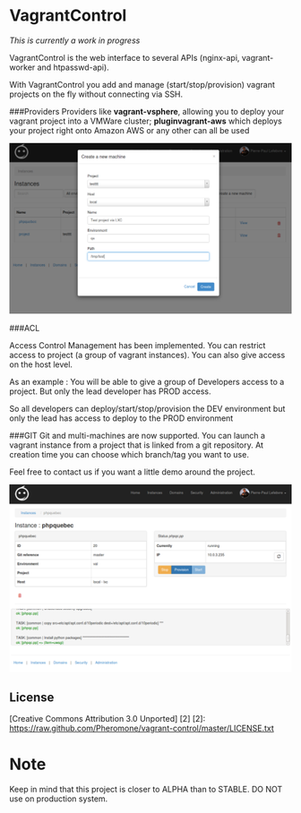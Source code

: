# VagrantControl

*This is currently a work in progress* 

VagrantControl is the web interface to several APIs (nginx-api, vagrant-worker and htpasswd-api).

With VagrantControl you add and manage (start/stop/provision) vagrant projects on the fly without connecting via SSH.

###Providers
Providers like **vagrant-vsphere**, allowing you to deploy your vagrant project into a VMWare cluster;  **pluginvagrant-aws** which deploys your project right onto Amazon AWS or any other can all be used

![Vagrant-Control](v0.1.0-list-instances.png)

###ACL

Access Control Management has been implemented. You can restrict access to project (a group of vagrant instances). You can also give access on the host level.

As an example : You will be able to give a group of Developers access to a project. But only the lead developer has PROD access.  

So all developers can deploy/start/stop/provision the DEV environment but only the lead has access to deploy to the PROD environment

###GIT
Git and multi-machines are now supported. You can launch a vagrant instance from a project that is linked 
from a git repository. At creation time you can choose which branch/tag you want to use.

Feel free to contact us if you want a little demo around the project.

![Vagrant-Control](v0.1.0.png)

## License

[Creative Commons Attribution 3.0 Unported] [2]
  [2]: https://raw.github.com/Pheromone/vagrant-control/master/LICENSE.txt

# Note 

Keep in mind that this project is closer to ALPHA than to STABLE. DO NOT use on production system.
